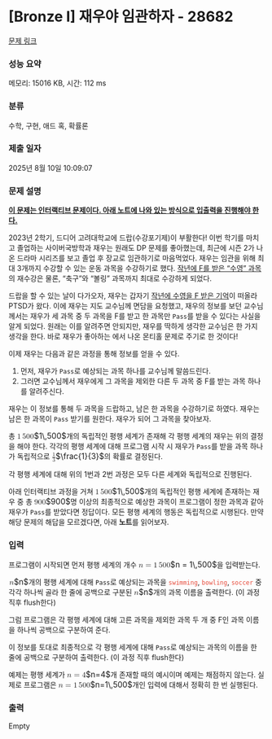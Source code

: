 # [Bronze I] 재우야 임관하자 - 28682 

[문제 링크](https://www.acmicpc.net/problem/28682) 

### 성능 요약

메모리: 15016 KB, 시간: 112 ms

### 분류

수학, 구현, 애드 혹, 확률론

### 제출 일자

2025년 8월 10일 10:09:07

### 문제 설명

<p><u><strong>이 문제는 인터랙티브 문제이다. 아래 노트에 나와 있는 방식으로 입출력을 진행해야 한다.</strong></u></p>

<p>2023년 2학기, 드디어 고려대학교에 드랍(수강포기제)이 부활한다! 이번 학기를 마치고 졸업하는 사이버국방학과 재우는 원래도 DP 문제를 좋아했는데, 최근에 시즌 2가 나온 드라마 <D.P.> 시리즈를 보고 졸업 후 장교로 임관하기로 마음먹었다. 재우는 임관을 위해 최대 3개까지 수강할 수 있는 운동 과목을 수강하기로 했다. <a href="https://www.acmicpc.net/problem/27309">작년에 F를 받은 “수영” 과목</a>의 재수강은 물론, “축구”와 “볼링” 과목까지 최대로 수강하게 되었다.</p>

<p>드랍을 할 수 있는 날이 다가오자, 재우는 갑자기 <a href="https://www.acmicpc.net/problem/27309">작년에 수영을 F 받은 기억</a>이 떠올라 PTSD가 왔다. 이에 재우는 지도 교수님께 면담을 요청했고, 재우의 정보를 보던 교수님께서는 재우가 세 과목 중 두 과목을 F를 받고 한 과목만 <code>Pass</code>를 받을 수 있다는 사실을 알게 되었다. 원래는 이를 알려주면 안되지만, 재우를 딱하게 생각한 교수님은 한 가지 생각을 한다. 바로 재우가 좋아하는 <D.P. 시즌 1>에서 나온 몬티홀 문제로 주기로 한 것이다!</p>

<p>이제 재우는 다음과 같은 과정을 통해 정보를 얻을 수 있다.</p>

<ol>
	<li>먼저, 재우가 <code>Pass</code>로 예상되는 과목 하나를 교수님께 말씀드린다.</li>
	<li>그러면 교수님께서 재우에게 그 과목을 제외한 다른 두 과목 중 F를 받는 과목 하나를 알려주신다.</li>
</ol>

<p>재우는 이 정보를 통해 두 과목을 드랍하고, 남은 한 과목을 수강하기로 하였다. 재우는 남은 한 과목이 <code>Pass</code> 받기를 원한다. 재우가 되어 그 과목을 찾아보자.</p>

<p>총 <mjx-container class="MathJax" jax="CHTML" style="font-size: 109%; position: relative;"><mjx-math class="MJX-TEX" aria-hidden="true"><mjx-mn class="mjx-n"><mjx-c class="mjx-c31"></mjx-c></mjx-mn><mjx-mstyle><mjx-mspace style="width: 0.167em;"></mjx-mspace></mjx-mstyle><mjx-mn class="mjx-n"><mjx-c class="mjx-c35"></mjx-c><mjx-c class="mjx-c30"></mjx-c><mjx-c class="mjx-c30"></mjx-c></mjx-mn></mjx-math><mjx-assistive-mml unselectable="on" display="inline"><math xmlns="http://www.w3.org/1998/Math/MathML"><mn>1</mn><mstyle scriptlevel="0"><mspace width="0.167em"></mspace></mstyle><mn>500</mn></math></mjx-assistive-mml><span aria-hidden="true" class="no-mathjax mjx-copytext">$1\,500$</span></mjx-container>개의 독립적인 평행 세계가 존재해 각 평행 세계의 재우는 위의 결정을 해야 한다. 각각의 평행 세계에 대해 프로그램 시작 시 재우가 <code>Pass</code>를 받을 과목 하나가 독립적으로 <mjx-container class="MathJax" jax="CHTML" style="font-size: 109%; position: relative;"><mjx-math class="MJX-TEX" aria-hidden="true"><mjx-mfrac><mjx-frac><mjx-num><mjx-nstrut></mjx-nstrut><mjx-mn class="mjx-n" size="s"><mjx-c class="mjx-c31"></mjx-c></mjx-mn></mjx-num><mjx-dbox><mjx-dtable><mjx-line></mjx-line><mjx-row><mjx-den><mjx-dstrut></mjx-dstrut><mjx-mn class="mjx-n" size="s"><mjx-c class="mjx-c33"></mjx-c></mjx-mn></mjx-den></mjx-row></mjx-dtable></mjx-dbox></mjx-frac></mjx-mfrac></mjx-math><mjx-assistive-mml unselectable="on" display="inline"><math xmlns="http://www.w3.org/1998/Math/MathML"><mfrac><mn>1</mn><mn>3</mn></mfrac></math></mjx-assistive-mml><span aria-hidden="true" class="no-mathjax mjx-copytext">$\frac{1}{3}$</span></mjx-container>의 확률로 결정된다.</p>

<p>각 평행 세계에 대해 위의 1번과 2번 과정은 모두 다른 세계와 독립적으로 진행된다.</p>

<p>아래 인터랙티브 과정을 거쳐 <mjx-container class="MathJax" jax="CHTML" style="font-size: 109%; position: relative;"><mjx-math class="MJX-TEX" aria-hidden="true"><mjx-mn class="mjx-n"><mjx-c class="mjx-c31"></mjx-c></mjx-mn><mjx-mstyle><mjx-mspace style="width: 0.167em;"></mjx-mspace></mjx-mstyle><mjx-mn class="mjx-n"><mjx-c class="mjx-c35"></mjx-c><mjx-c class="mjx-c30"></mjx-c><mjx-c class="mjx-c30"></mjx-c></mjx-mn></mjx-math><mjx-assistive-mml unselectable="on" display="inline"><math xmlns="http://www.w3.org/1998/Math/MathML"><mn>1</mn><mstyle scriptlevel="0"><mspace width="0.167em"></mspace></mstyle><mn>500</mn></math></mjx-assistive-mml><span aria-hidden="true" class="no-mathjax mjx-copytext">$1\,500$</span></mjx-container>개의 독립적인 평행 세계에 존재하는 재우 중 총 <mjx-container class="MathJax" jax="CHTML" style="font-size: 109%; position: relative;"><mjx-math class="MJX-TEX" aria-hidden="true"><mjx-mn class="mjx-n"><mjx-c class="mjx-c39"></mjx-c><mjx-c class="mjx-c30"></mjx-c><mjx-c class="mjx-c30"></mjx-c></mjx-mn></mjx-math><mjx-assistive-mml unselectable="on" display="inline"><math xmlns="http://www.w3.org/1998/Math/MathML"><mn>900</mn></math></mjx-assistive-mml><span aria-hidden="true" class="no-mathjax mjx-copytext">$900$</span></mjx-container>명 이상의 최종적으로 예상한 과목이 프로그램이 정한 과목과 같아 재우가 <code>Pass</code>를 받았다면 정답이다. 모든 평행 세계의 행동은 독립적으로 시행된다. 만약 해당 문제의 해답을 모르겠다면, 아래 <strong>노트</strong>를 읽어보자.</p>

### 입력 

 <p>프로그램이 시작되면 먼저 평행 세계의 개수 <mjx-container class="MathJax" jax="CHTML" style="font-size: 109%; position: relative;"><mjx-math class="MJX-TEX" aria-hidden="true"><mjx-mi class="mjx-i"><mjx-c class="mjx-c1D45B TEX-I"></mjx-c></mjx-mi><mjx-mo class="mjx-n" space="4"><mjx-c class="mjx-c3D"></mjx-c></mjx-mo><mjx-mn class="mjx-n" space="4"><mjx-c class="mjx-c31"></mjx-c></mjx-mn><mjx-mstyle><mjx-mspace style="width: 0.167em;"></mjx-mspace></mjx-mstyle><mjx-mn class="mjx-n"><mjx-c class="mjx-c35"></mjx-c><mjx-c class="mjx-c30"></mjx-c><mjx-c class="mjx-c30"></mjx-c></mjx-mn></mjx-math><mjx-assistive-mml unselectable="on" display="inline"><math xmlns="http://www.w3.org/1998/Math/MathML"><mi>n</mi><mo>=</mo><mn>1</mn><mstyle scriptlevel="0"><mspace width="0.167em"></mspace></mstyle><mn>500</mn></math></mjx-assistive-mml><span aria-hidden="true" class="no-mathjax mjx-copytext">$n = 1\,500$</span></mjx-container>을 입력받는다.</p>

<p><mjx-container class="MathJax" jax="CHTML" style="font-size: 109%; position: relative;"> <mjx-math class="MJX-TEX" aria-hidden="true"><mjx-mi class="mjx-i"><mjx-c class="mjx-c1D45B TEX-I"></mjx-c></mjx-mi></mjx-math><mjx-assistive-mml unselectable="on" display="inline"><math xmlns="http://www.w3.org/1998/Math/MathML"><mi>n</mi></math></mjx-assistive-mml><span aria-hidden="true" class="no-mathjax mjx-copytext">$n$</span></mjx-container>개의 평행 세계에 대해 <code>Pass</code>로 예상되는 과목을 <span style="color:#e74c3c;"><code>swimming</code></span>, <span style="color:#e74c3c;"><code>bowling</code></span>, <span style="color:#e74c3c;"><code>soccer</code></span> 중 각각 하나씩 골라 한 줄에 공백으로 구분된 <mjx-container class="MathJax" jax="CHTML" style="font-size: 109%; position: relative;"><mjx-math class="MJX-TEX" aria-hidden="true"><mjx-mi class="mjx-i"><mjx-c class="mjx-c1D45B TEX-I"></mjx-c></mjx-mi></mjx-math><mjx-assistive-mml unselectable="on" display="inline"><math xmlns="http://www.w3.org/1998/Math/MathML"><mi>n</mi></math></mjx-assistive-mml><span aria-hidden="true" class="no-mathjax mjx-copytext">$n$</span></mjx-container>개의 과목 이름을 출력한다. (이 과정 직후 flush한다)</p>

<p>그럼 프로그램은 각 평행 세계에 대해 고른 과목을 제외한 과목 두 개 중 F인 과목 이름을 하나씩 공백으로 구분하여 준다.</p>

<p>이 정보를 토대로 최종적으로 각 평행 세계에 대해 <code>Pass</code>로 예상되는 과목의 이름을 한 줄에 공백으로 구분하여 출력한다. (이 과정 직후 flush한다)</p>

<p>예제는 평행 세계가 <mjx-container class="MathJax" jax="CHTML" style="font-size: 109%; position: relative;"><mjx-math class="MJX-TEX" aria-hidden="true"><mjx-mi class="mjx-i"><mjx-c class="mjx-c1D45B TEX-I"></mjx-c></mjx-mi><mjx-mo class="mjx-n" space="4"><mjx-c class="mjx-c3D"></mjx-c></mjx-mo><mjx-mn class="mjx-n" space="4"><mjx-c class="mjx-c34"></mjx-c></mjx-mn></mjx-math><mjx-assistive-mml unselectable="on" display="inline"><math xmlns="http://www.w3.org/1998/Math/MathML"><mi>n</mi><mo>=</mo><mn>4</mn></math></mjx-assistive-mml><span aria-hidden="true" class="no-mathjax mjx-copytext">$n=4$</span></mjx-container>개 존재할 때의 예시이며 예제는 채점하지 않는다. 실제로 프로그램은 <mjx-container class="MathJax" jax="CHTML" style="font-size: 109%; position: relative;"><mjx-math class="MJX-TEX" aria-hidden="true"><mjx-mi class="mjx-i"><mjx-c class="mjx-c1D45B TEX-I"></mjx-c></mjx-mi><mjx-mo class="mjx-n" space="4"><mjx-c class="mjx-c3D"></mjx-c></mjx-mo><mjx-mn class="mjx-n" space="4"><mjx-c class="mjx-c31"></mjx-c></mjx-mn><mjx-mstyle><mjx-mspace style="width: 0.167em;"></mjx-mspace></mjx-mstyle><mjx-mn class="mjx-n"><mjx-c class="mjx-c35"></mjx-c><mjx-c class="mjx-c30"></mjx-c><mjx-c class="mjx-c30"></mjx-c></mjx-mn></mjx-math><mjx-assistive-mml unselectable="on" display="inline"><math xmlns="http://www.w3.org/1998/Math/MathML"><mi>n</mi><mo>=</mo><mn>1</mn><mstyle scriptlevel="0"><mspace width="0.167em"></mspace></mstyle><mn>500</mn></math></mjx-assistive-mml><span aria-hidden="true" class="no-mathjax mjx-copytext">$n=1\,500$</span></mjx-container>개인 입력에 대해서 정확히 한 번 실행된다.</p>

### 출력 

 Empty

